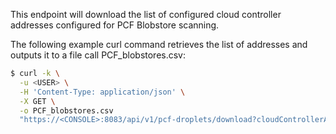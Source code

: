 This endpoint will download the list of configured cloud controller addresses configured for PCF Blobstore scanning.

The following example curl command retrieves the list of addresses and outputs it to a file call PCF_blobstores.csv:

```bash
$ curl -k \
  -u <USER> \
  -H 'Content-Type: application/json' \
  -X GET \
  -o PCF_blobstores.csv
  "https://<CONSOLE>:8083/api/v1/pcf-droplets/download?cloudControllerAddresses={cloudControllerAddresses}&id={id}"
```

